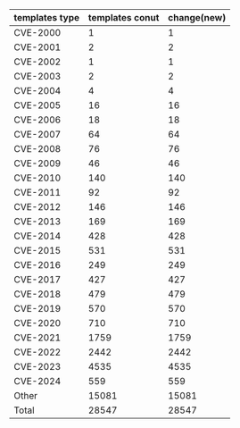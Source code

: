 | templates type | templates conut | change(new) |
| --- | --- | --- |
| CVE-2000 | 1 | 1 |
| CVE-2001 | 2 | 2 |
| CVE-2002 | 1 | 1 |
| CVE-2003 | 2 | 2 |
| CVE-2004 | 4 | 4 |
| CVE-2005 | 16 | 16 |
| CVE-2006 | 18 | 18 |
| CVE-2007 | 64 | 64 |
| CVE-2008 | 76 | 76 |
| CVE-2009 | 46 | 46 |
| CVE-2010 | 140 | 140 |
| CVE-2011 | 92 | 92 |
| CVE-2012 | 146 | 146 |
| CVE-2013 | 169 | 169 |
| CVE-2014 | 428 | 428 |
| CVE-2015 | 531 | 531 |
| CVE-2016 | 249 | 249 |
| CVE-2017 | 427 | 427 |
| CVE-2018 | 479 | 479 |
| CVE-2019 | 570 | 570 |
| CVE-2020 | 710 | 710 |
| CVE-2021 | 1759 | 1759 |
| CVE-2022 | 2442 | 2442 |
| CVE-2023 | 4535 | 4535 |
| CVE-2024 | 559 | 559 |
| Other | 15081 | 15081 |
| Total | 28547 | 28547 |
